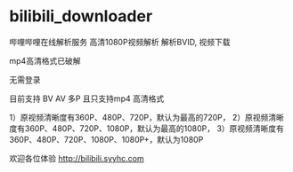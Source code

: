 # bilibili_downloader
哔哩哔哩在线解析服务 高清1080P视频解析 解析BVID, 视频下载

mp4高清格式已破解

无需登录

目前支持 BV AV 多P 且只支持mp4 高清格式

1）原视频清晰度有360P、480P、720P，默认为最高的720P，
2）原视频清晰度有360P、480P、720P、1080P，默认为最高的1080P，
3）原视频清晰度有360P、480P、720P、1080P、1080P+，默认为1080P

欢迎各位体验 http://bilibili.syyhc.com

